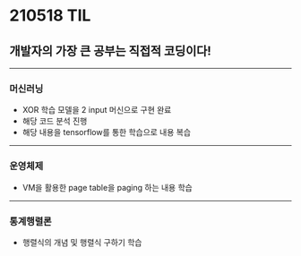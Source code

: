 # 210518 TIL
## 개발자의 가장 큰 공부는 직접적 코딩이다!
---------------
### 머신러닝
  * XOR 학습 모델을 2 input 머신으로 구현 완료
  * 해당 코드 분석 진행
  * 해당 내용을 tensorflow를 통한 학습으로 내용 복습
-----------------
### 운영체제
  * VM을 활용한 page table을 paging 하는 내용 학습
-------------
### 통계행렬론
  * 행렬식의 개념 및 행렬식 구하기 학습
